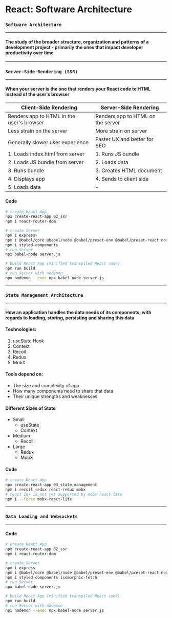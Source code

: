 # React: Software Architecture

### `Software Architecture`

---

#### The study of the broader structure, organization and patterns of a development project - primarily the ones that impact developer productivity over time

---

### `Server-Side Rendering (SSR)`

---

#### When your server is the one that renders your React code to HTML instead of the user's browser

| Client-Side Rendering                     | Server-Side Rendering             |
| ----------------------------------------- | --------------------------------- |
| Renders app to HTML in the user's browser | Renders app to HTML on the server |
| Less strain on the server                 | More strain on server             |
| Generally slower user experience          | Faster UX and better for SEO      |
| 1. Loads index.html from server           | 1. Runs JS bundle                 |
| 2. Loads JS bundle from server            | 2. Loads data                     |
| 3. Runs bundle                            | 3. Creates HTML document          |
| 4. Displays app                           | 4. Sends to client side           |
| 5. Loads data                             | -                                 |

#### Code

```bash
# create React App
npx create-react-app 02_ssr
npm i react-router-dom

# create Server
npm i express
npm i @babel/core @babel/node @babel/preset-env @babel/preset-react nodemon -S
npm i styled-components
# run Server
npx babel-node server.js

# build React App (minified transpiled React code)
npm run build
# run Server with nodemon
npx nodemon --exec npx babel-node server.js
```

---

### `State Management Architecture`

---

#### How an application handles the data needs of its components, with regards to loading, storing, persisting and sharing this data

#### Technologies:

1. useState Hook
2. Context
3. Recoil
4. Redux
5. MobX

#### Tools depend on:

- The size and complexity of app
- How many components need to share that data
- Their unique strengths and weaknesses

#### Different Sizes of State

- Small
  - useState
  - Context
- Medium
  - Recoil
- Large
  - Redux
  - MobX

#### Code

```bash
# create React App
npx create-react-app 03_state_management
npm i recoil redux react-redux mobx
# react 18+ is not yet supported by mobx-react-lite
npm i --force mobx-react-lite
```

---

### `Data Loading and Websockets`

---

#### Code

```bash
# create React App
npx create-react-app 02_ssr
npm i react-router-dom

# create Server
npm i express
npm i @babel/core @babel/node @babel/preset-env @babel/preset-react nodemon -S
npm i styled-components isomorphic-fetch
# run Server
npx babel-node server.js

# build React App (minified transpiled React code)
npm run build
# run Server with nodemon
npx nodemon --exec npx babel-node server.js
```
